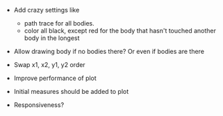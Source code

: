 - Add crazy settings like 
    - path trace for all bodies.
    - color all black, except red for the body that hasn't touched another body in the longest
- Allow drawing body if no bodies there? Or even if bodies are there
- Swap x1, x2, y1, y2 order

- Improve performance of plot
- Initial measures should be added to plot
- Responsiveness?
